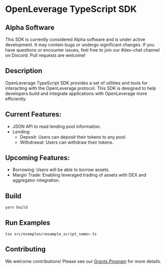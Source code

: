 # OpenLeverage TypeScript SDK

## Alpha Software
This SDK is currently considered Alpha software and is under active development. It may contain bugs or undergo significant changes. If you have questions or encounter issues, feel free to join our #dev-chat channel on Discord. Pull requests are welcome!

## Description
OpenLeverage TypeScript SDK provides a set of utilities and tools for interacting with the OpenLeverage protocol. This SDK is designed to help developers build and integrate applications with OpenLeverage more efficiently.

## Current Features:
- JSON API to read lending pool information.
- Lending:
  - Deposit: Users can deposit their tokens to any pool. 
  - Withdrawal: Users can withdraw their tokens.

## Upcoming Features:
- Borrowing: Users will be able to borrow assets.
- Margin Trade: Enabling leveraged trading of assets with DEX and aggregator integration.

## Build
```console
yarn build
```

## Run Examples
```console
tsx src/examples/<example_script_name>.ts
```

## Contributing
We welcome contributions! Please see our [Grants Program](https://openleverage.notion.site/OpenLeverage-Grants-Program-63bcd1cd95f242ae8f654230d54340a4?pvs=4) for more details.